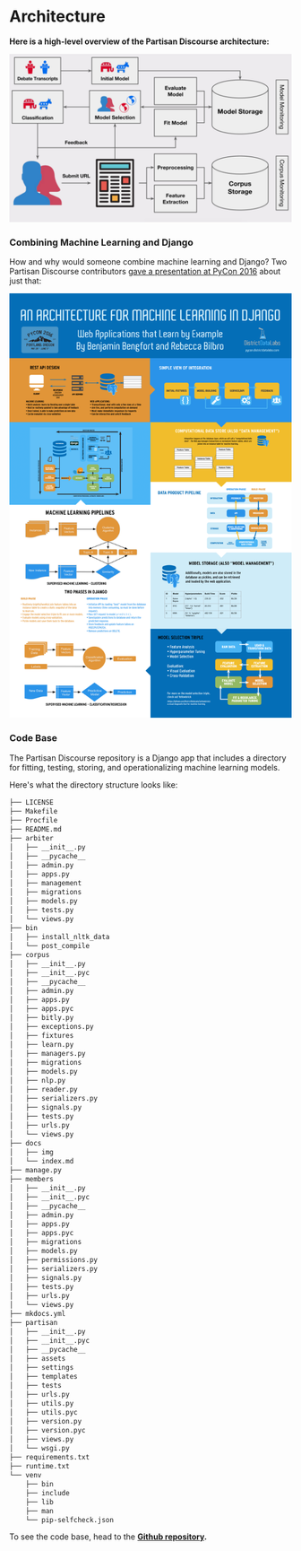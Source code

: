 # Architecture

**Here is a high-level overview of the Partisan Discourse architecture:**

![Architecture](img/PDarchitecture.png)

### Combining Machine Learning and Django

How and why would someone combine machine learning and Django? Two Partisan Discourse contributors [gave a presentation at PyCon 2016](https://us.pycon.org/2016/schedule/presentation/1614/) about just that:

![General Architecture](img/ddl-ml-web-app.png)


### Code Base

The Partisan Discourse repository is a Django app that includes a directory for fitting, testing, storing, and operationalizing machine learning models.

Here's what the directory structure looks like:

```
├── LICENSE
├── Makefile
├── Procfile
├── README.md
├── arbiter
│   ├── __init__.py
│   ├── __pycache__
│   ├── admin.py
│   ├── apps.py
│   ├── management
│   ├── migrations
│   ├── models.py
│   ├── tests.py
│   └── views.py
├── bin
│   ├── install_nltk_data
│   └── post_compile
├── corpus
│   ├── __init__.py
│   ├── __init__.pyc
│   ├── __pycache__
│   ├── admin.py
│   ├── apps.py
│   ├── apps.pyc
│   ├── bitly.py
│   ├── exceptions.py
│   ├── fixtures
│   ├── learn.py
│   ├── managers.py
│   ├── migrations
│   ├── models.py
│   ├── nlp.py
│   ├── reader.py
│   ├── serializers.py
│   ├── signals.py
│   ├── tests.py
│   ├── urls.py
│   └── views.py
├── docs
│   ├── img
│   └── index.md
├── manage.py
├── members
│   ├── __init__.py
│   ├── __init__.pyc
│   ├── __pycache__
│   ├── admin.py
│   ├── apps.py
│   ├── apps.pyc
│   ├── migrations
│   ├── models.py
│   ├── permissions.py
│   ├── serializers.py
│   ├── signals.py
│   ├── tests.py
│   ├── urls.py
│   └── views.py
├── mkdocs.yml
├── partisan
│   ├── __init__.py
│   ├── __init__.pyc
│   ├── __pycache__
│   ├── assets
│   ├── settings
│   ├── templates
│   ├── tests
│   ├── urls.py
│   ├── utils.py
│   ├── utils.pyc
│   ├── version.py
│   ├── version.pyc
│   ├── views.py
│   └── wsgi.py
├── requirements.txt
├── runtime.txt
└── venv
    ├── bin
    ├── include
    ├── lib
    ├── man
    └── pip-selfcheck.json

```

To see the code base, head to the **[Github repository](https://github.com/DistrictDataLabs/partisan-discourse).**
